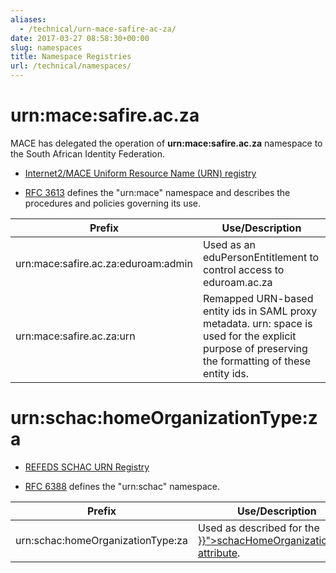 ```yaml
---
aliases:
  - /technical/urn-mace-safire-ac-za/
date: 2017-03-27 08:58:30+00:00
slug: namespaces
title: Namespace Registries
url: /technical/namespaces/
---
```


# urn:mace:safire.ac.za

MACE has delegated the operation of **urn:mace:safire.ac.za** namespace to the South African Identity Federation.

  * [Internet2/MACE Uniform Resource Name (URN) registry](http://www.internet2.edu/products-services/trust-identity/mace-registries/urnmace-namespace/)

  * [RFC 3613](https://www.ietf.org/rfc/rfc3613.txt) defines the "urn:mace" namespace and describes the procedures and policies governing its use.

<table class="tablepress">

<thead>
  <tr class="row-1 odd">
    <th>Prefix</th>
    <th>Use/Description</th>
  </tr>
</thead>
<tbody class="row-hover">
  <tr class="row-2 even">
    <td class="column-1">urn:mace:safire.ac.za:eduroam:admin</td>
    <td class="column-2">
      Used as an eduPersonEntitlement to control access to eduroam.ac.za
    </td>
  </tr>
  <tr class="row-3 odd">
    <td class="column-1">urn:mace:safire.ac.za:urn</td>
    <td class="column-2">
      Remapped URN-based entity ids in SAML proxy metadata. urn: space
      is used for the explicit purpose of preserving the formatting of
      these entity ids.
    </td>
  </tr>
</tbody>

</table>

# urn:schac:homeOrganizationType:za

  * [REFEDS SCHAC URN Registry](https://wiki.refeds.org/display/STAN/SCHAC+URN+Registry)

  * [RFC 6388](https://tools.ietf.org/html/rfc6338) defines the "urn:schac" namespace.

<table class="tablepress">

<thead>
  <tr class="row-1 odd">
    <th>Prefix</th>
    <th>Use/Description</th>
  </tr>
</thead>
<tbody class="row-hover">
  <tr class="row-2 even">
    <td class="column-1">urn:schac:homeOrganizationType:za</td>
    <td class="column-2">
      Used as described for the
      <a href="{{< ref "/technical/attributes/schachomeorganizationtype.md" >}}">schacHomeOrganizationType attribute</a>.
    </td>
  </tr>
</tbody>

</table>

